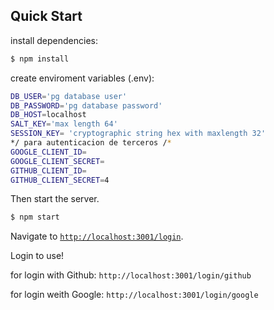 ## Quick Start

install dependencies:

```bash
$ npm install
```
create enviroment variables (.env):

```bash
DB_USER='pg database user'
DB_PASSWORD='pg database password'
DB_HOST=localhost
SALT_KEY='max length 64'
SESSION_KEY= 'cryptographic string hex with maxlength 32'
*/ para autenticacion de terceros /*
GOOGLE_CLIENT_ID=
GOOGLE_CLIENT_SECRET=
GITHUB_CLIENT_ID=
GITHUB_CLIENT_SECRET=4
```


Then start the server.

```bash
$ npm start
```

Navigate to [`http://localhost:3001/login`](http://localhost:3001/login).

Login to use!

for login with Github: `http://localhost:3001/login/github`

for login weith Google: `http://localhost:3001/login/google`

